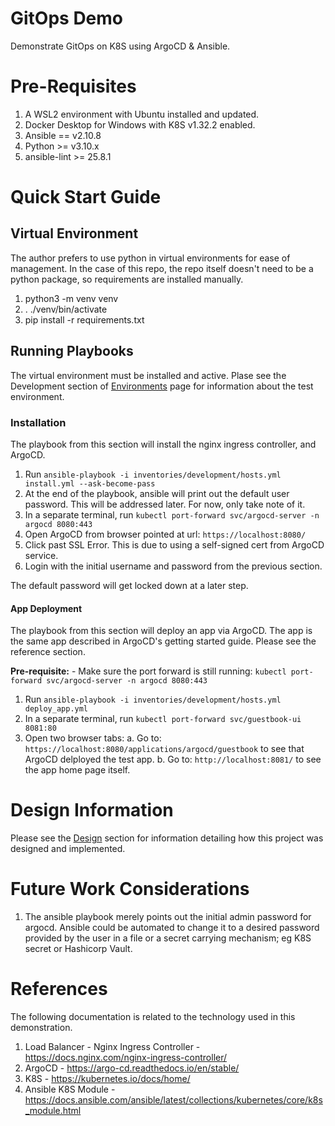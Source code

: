 # GitOps Demo

Demonstrate GitOps on K8S using ArgoCD & Ansible.

# Pre-Requisites

1. A WSL2 environment with Ubuntu installed and updated.
2. Docker Desktop for Windows with K8S v1.32.2 enabled.
3. Ansible == v2.10.8
4. Python >= v3.10.x
5. ansible-lint >= 25.8.1

# Quick Start Guide

## Virtual Environment

The author prefers to use python in virtual environments for ease of management. In the case of this repo, the repo itself
doesn't need to be a python package, so requirements are installed manually.

1. python3 -m venv venv
2. . ./venv/bin/activate
3. pip install -r requirements.txt

## Running Playbooks

The virtual environment must be installed and active. Plase see the Development section of [Environments](./doc/environment.md) page for
information about the test environment.

### Installation

The playbook from this section will install the nginx ingress controller, and ArgoCD.

1. Run `ansible-playbook -i inventories/development/hosts.yml install.yml --ask-become-pass`
2. At the end of the playbook, ansible will print out the default user password.  This will be addressed
   later.  For now, only take note of it.
3. In a separate terminal, run `kubectl port-forward svc/argocd-server -n argocd 8080:443`
4. Open ArgoCD from browser pointed at url: `https://localhost:8080/`
5. Click past SSL Error. This is due to using a self-signed cert from ArgoCD service.
6. Login with the initial username and password from the previous section.

The default password will get locked down at a later step.

#### App Deployment

The playbook from this section will deploy an app via ArgoCD.  The app is the same app described in ArgoCD's getting
started guide.  Please see the reference section.

**Pre-requisite:** - Make sure the port forward is still running: `kubectl port-forward svc/argocd-server -n argocd 8080:443`

1. Run `ansible-playbook -i inventories/development/hosts.yml deploy_app.yml`
2. In a separate terminal, run `kubectl port-forward svc/guestbook-ui 8081:80`
3. Open two browser tabs:
  a. Go to: `https://localhost:8080/applications/argocd/guestbook` to see that ArgoCD delployed the test app.
  b. Go to: `http://localhost:8081/` to see the app home page itself.


# Design Information

Please see the [Design](./doc/design.md) section for information detailing how this project was designed and implemented.

# Future Work Considerations

1. The ansible playbook merely points out the initial admin password for argocd. Ansible could be automated to change it
   to a desired password provided by the user in a file or a secret carrying mechanism; eg K8S secret or Hashicorp Vault.

# References

The following documentation is related to the technology used in this demonstration.

1. Load Balancer - Nginx Ingress Controller - https://docs.nginx.com/nginx-ingress-controller/
2. ArgoCD - https://argo-cd.readthedocs.io/en/stable/
3. K8S - https://kubernetes.io/docs/home/
4. Ansible K8S Module - https://docs.ansible.com/ansible/latest/collections/kubernetes/core/k8s_module.html
